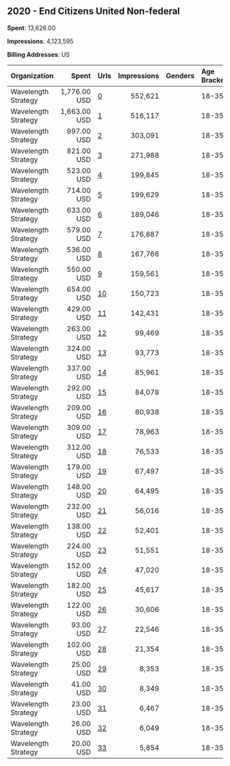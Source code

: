## 2020 - End Citizens United Non-federal 
**Spent**: 13,628.00

**Impressions**: 4,123,595

**Billing Addresses**: US

|Organization|Spent|Urls|Impressions|Genders|Age Brackets|Country Codes|
|:---|---:|:---|---:|:---|:---|:---|
|Wavelength Strategy|1,776.00 USD|[0](https://www.snap.com/political-ads/asset/32aadc4bf331583620576e1091d41ea263670763f52f1010b29fc07d97633e81?mediaType=mp4)|552,621||18-35|united states|
|Wavelength Strategy|1,663.00 USD|[1](https://www.snap.com/political-ads/asset/874a3b643bf5ddb5e2d6093117196f578401f2fc29b9c46c30f4243092527412?mediaType=mp4)|516,117||18-35|united states|
|Wavelength Strategy|997.00 USD|[2](https://www.snap.com/political-ads/asset/949f635c971362e428ad5eaee1bd69ccf1e0d52baa585d8359c40fe629f62cb0?mediaType=mp4)|303,091||18-35|united states|
|Wavelength Strategy|821.00 USD|[3](https://www.snap.com/political-ads/asset/aee17fec82ef5e4e7f2525219042e63c76f653592bb02b2393dc4972a0003145?mediaType=mp4)|271,988||18-35|united states|
|Wavelength Strategy|523.00 USD|[4](https://www.snap.com/political-ads/asset/86e3a46d8d4ae0203343fea3cb5db766502c05738f012932ca5108059f713d03?mediaType=mp4)|199,845||18-35|united states|
|Wavelength Strategy|714.00 USD|[5](https://www.snap.com/political-ads/asset/3d2a19c18535d30523942cf3723c2bd4e5224bdc565c6d63da17d733f52d3717?mediaType=mp4)|199,629||18-35|united states|
|Wavelength Strategy|633.00 USD|[6](https://www.snap.com/political-ads/asset/b7ca2b86c6bb43864f64b7effd1c6de9fc87017e80daad029896327ec922093a?mediaType=mp4)|189,046||18-35|united states|
|Wavelength Strategy|579.00 USD|[7](https://www.snap.com/political-ads/asset/590413c522575752166a9b7e4b93a45601dbd351e50c64a28646dfa3f83b433a?mediaType=mp4)|176,887||18-35|united states|
|Wavelength Strategy|536.00 USD|[8](https://www.snap.com/political-ads/asset/99339d7a37231719e20ed0b4c94477183667c42b29eb7b6e7346bf3d90c9ce39?mediaType=mp4)|167,766||18-35|united states|
|Wavelength Strategy|550.00 USD|[9](https://www.snap.com/political-ads/asset/a22f4d5489af788dad51b23d67447d42c2771ba60ffe3e8d1bf4d8f55c683f2f?mediaType=mp4)|159,561||18-35|united states|
|Wavelength Strategy|654.00 USD|[10](https://www.snap.com/political-ads/asset/91b178466ddd647a74924baa5446b5566872ce2b267ddcfddcb0d319a1574d36?mediaType=jpg)|150,723||18-35|united states|
|Wavelength Strategy|429.00 USD|[11](https://www.snap.com/political-ads/asset/316f897910d08761fe8f92a5c703783f28150938466a83bf5848691233df899c?mediaType=mp4)|142,431||18-35|united states|
|Wavelength Strategy|263.00 USD|[12](https://www.snap.com/political-ads/asset/7ca7eac622b247442293e28a6259ce2f275c24e5758f5ff3cfa8b4dfe30c6341?mediaType=mp4)|99,469||18-35|united states|
|Wavelength Strategy|324.00 USD|[13](https://www.snap.com/political-ads/asset/6ce1c807b4e4c23468c2ec578e33892780ef6933596b7eb154e912ab6f7333db?mediaType=jpg)|93,773||18-35|united states|
|Wavelength Strategy|337.00 USD|[14](https://www.snap.com/political-ads/asset/a4b3ced64b0651a57b096f73a4a9963c244ad2d121403a23cd7e8fb551066240?mediaType=jpg)|85,961||18-35|united states|
|Wavelength Strategy|292.00 USD|[15](https://www.snap.com/political-ads/asset/54fc91a8ef6604a9feeb79051e56052c139a31b845278f5d9d48ee088d9b6b18?mediaType=mp4)|84,078||18-35|united states|
|Wavelength Strategy|209.00 USD|[16](https://www.snap.com/political-ads/asset/1dc3ad8eda010985ad778019f4bba7655cd61aa5c765ecb0a1bae86e8f5318bb?mediaType=mp4)|80,938||18-35|united states|
|Wavelength Strategy|309.00 USD|[17](https://www.snap.com/political-ads/asset/f79d7236eb2933094014b15437d8217d8105b5a7c286e3a5b6b35f3f8fd0583b?mediaType=jpg)|78,963||18-35|united states|
|Wavelength Strategy|312.00 USD|[18](https://www.snap.com/political-ads/asset/eca8d6aa4cc26b16dbd137bf484b2b9b661555ba15580a9a20995b61234b3507?mediaType=jpg)|76,533||18-35|united states|
|Wavelength Strategy|179.00 USD|[19](https://www.snap.com/political-ads/asset/3f459d36d5af009cdecf54b5fc6a2eb85bc41521cf0736a507b8ef5d1aafc3a7?mediaType=mp4)|67,497||18-35|united states|
|Wavelength Strategy|148.00 USD|[20](https://www.snap.com/political-ads/asset/3fe5b09e83f922b3e92192218ffb78846c2d2a5ad3db2171ee8c9d878173102e?mediaType=mp4)|64,495||18-35|united states|
|Wavelength Strategy|232.00 USD|[21](https://www.snap.com/political-ads/asset/3a57f069baa07a043633f13455425062f66540033a7033568d0272f6738a67fd?mediaType=jpg)|56,016||18-35|united states|
|Wavelength Strategy|138.00 USD|[22](https://www.snap.com/political-ads/asset/6482f3c35540f149471b4a243e9ece94d290e9ccb8a0c51a8439d5f2d9ef9703?mediaType=mp4)|52,401||18-35|united states|
|Wavelength Strategy|224.00 USD|[23](https://www.snap.com/political-ads/asset/24a2507dcbd54bd89a0578c985c0a7f9ffb6ef9e2986982c7eb79bb630dd565b?mediaType=jpg)|51,551||18-35|united states|
|Wavelength Strategy|152.00 USD|[24](https://www.snap.com/political-ads/asset/d99d02cdbbd9ebac4aaa329b341805f28ec4c3ffbf4817c69ce2a01fa71369c8?mediaType=mp4)|47,020||18-35|united states|
|Wavelength Strategy|182.00 USD|[25](https://www.snap.com/political-ads/asset/e5e0ac1fc260f8556d4d56d7324e41ce0daa1ac6dc8d1734706e9e45e3bba4c7?mediaType=jpg)|45,617||18-35|united states|
|Wavelength Strategy|122.00 USD|[26](https://www.snap.com/political-ads/asset/c5866c86c06372b8430b4d6925ca24e4aadbaa4737b890d7e00b05a78b9704cd?mediaType=jpg)|30,606||18-35|united states|
|Wavelength Strategy|93.00 USD|[27](https://www.snap.com/political-ads/asset/0ec0e65c298136c0c8db71eca04f21b6927745f809322b4ac275bf36685b13ba?mediaType=jpg)|22,546||18-35|united states|
|Wavelength Strategy|102.00 USD|[28](https://www.snap.com/political-ads/asset/811873deed112083f12561ea56358ac7b035fb1cbdaf58208e5709d34d8a08f1?mediaType=jpg)|21,354||18-35|united states|
|Wavelength Strategy|25.00 USD|[29](https://www.snap.com/political-ads/asset/ef8a10b93d5ba303c9d90d389400729ae749686d7073a54a4a74748891f1b381?mediaType=jpg)|8,353||18-35|united states|
|Wavelength Strategy|41.00 USD|[30](https://www.snap.com/political-ads/asset/57635b738c79b85fea7870944edbc4e007ecc7809762d119ec218d3bdc19110e?mediaType=jpg)|8,349||18-35|united states|
|Wavelength Strategy|23.00 USD|[31](https://www.snap.com/political-ads/asset/66a2434df7d0cfe0a85c973a7985564c2ec50fdb585f77b747abaf8d58289c7e?mediaType=jpg)|6,467||18-35|united states|
|Wavelength Strategy|26.00 USD|[32](https://www.snap.com/political-ads/asset/7afd13c58dcc5606747da91c1a911314b881f16a1bf276580f65117063690fc3?mediaType=jpg)|6,049||18-35|united states|
|Wavelength Strategy|20.00 USD|[33](https://www.snap.com/political-ads/asset/c36a4330d1cbb13bc67e69f86f6fa786b908ba5e2585bdd431c9711f955d4417?mediaType=jpg)|5,854||18-35|united states|
